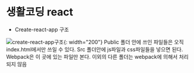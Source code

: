 # 생활코딩 react
- Create-react-app 구조

![create-react-app구조](https://user-images.githubusercontent.com/52212226/101463592-f8574c80-3980-11eb-9ab1-5451eacfe2d8.png){: width="200"}
Public 폴더 안에 쓰인 파일들은 오직 index.html에서만 쓰일 수 있다.
Src 폴더안에 js파일과 css파일들을 넣으면 된다.
Webpack은 이 곳에 있는 파일만 본다. 이외의 다른 폴더는 webpack에 의해서 처리되지 않음

